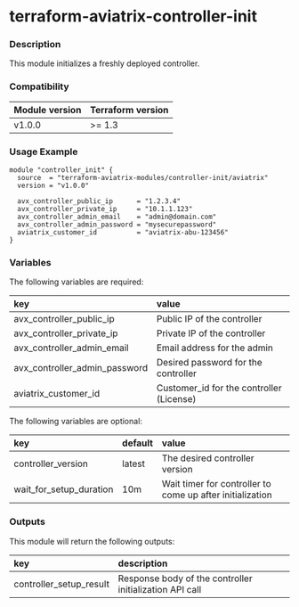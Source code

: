 # terraform-aviatrix-controller-init

### Description
This module initializes a freshly deployed controller.

### Compatibility
Module version | Terraform version
:--- | :---
v1.0.0 | >= 1.3

### Usage Example
```hcl
module "controller_init" {
  source  = "terraform-aviatrix-modules/controller-init/aviatrix"
  version = "v1.0.0"

  avx_controller_public_ip      = "1.2.3.4"
  avx_controller_private_ip     = "10.1.1.123"
  avx_controller_admin_email    = "admin@domain.com"
  avx_controller_admin_password = "mysecurepassword"
  aviatrix_customer_id          = "aviatrix-abu-123456"
}
```

### Variables
The following variables are required:

key | value
:--- | :---
avx_controller_public_ip | Public IP of the controller
avx_controller_private_ip | Private IP of the controller
avx_controller_admin_email | Email address for the admin
avx_controller_admin_password | Desired password for the controller
aviatrix_customer_id | Customer_id for the controller (License)

The following variables are optional:

key | default | value 
:---|:---|:---
controller_version | latest | The desired controller version
wait_for_setup_duration | 10m | Wait timer for controller to come up after initialization

### Outputs
This module will return the following outputs:

key | description
:---|:---
controller_setup_result | Response body of the controller initialization API call




